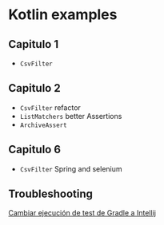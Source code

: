 # Kotlin examples

## Capitulo 1

- `CsvFilter`

## Capitulo 2

- `CsvFilter` refactor
- `ListMatchers` better Assertions
- `ArchiveAssert`

## Capitulo 6
- `CsvFilter` Spring and selenium


## Troubleshooting

[Cambiar ejecución de test de Gradle a Intellij](https://www.jetbrains.com/help/idea/work-with-tests-in-gradle.html#configure_gradle_test_runner)
